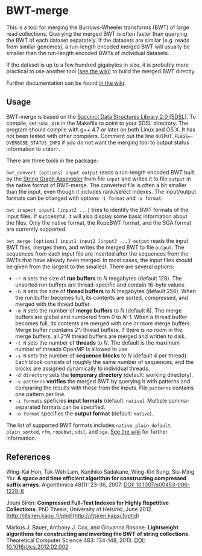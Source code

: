 # BWT-merge

This is a tool for merging the Burrows-Wheeler transforms (BWT) of large read collections. Querying the merged BWT is often faster than querying the BWT of each dataset separately. If the datasets are similar (e.g. reads from similar genomes), a run-length encoded merged BWT will usually be smaller than the run-length encoded BWTs of individual datasets.

If the dataset is up to a few hundred gigabytes in size, it is probably more practical to use another tool ([see the wiki](https://github.com/jltsiren/bwt-merge/wiki/BWTConstruction)) to build the merged BWT directly.

Further documentation can be found [in the wiki](https://github.com/jltsiren/bwt-merge/wiki).

## Usage

BWT-merge is based on the [Succinct Data Structures Library 2.0 (SDSL)](https://github.com/simongog/sdsl-lite). To compile, set `SDSL_DIR` in the Makefile to point to your SDSL directory. The program should compile with g++ 4.7 or later on both Linux and OS X. It has not been tested with other compilers. Comment out the line `OUTPUT_FLAGS=-DVERBOSE_STATUS_INFO` if you do not want the merging tool to output status information to `stderr`.

There are three tools in the package:

`bwt_convert [options] input output` reads a run-length encoded BWT built by the [String Graph Assembler](https://github.com/jts/sga) from file `input` and writes it to file `output` in the native format of BWT-merge. The converted file is often a bit smaller than the input, even though it includes rank/select indexes. The input/output formats can be changed with options `-i format` and `-o format`.

`bwt_inspect input1 [input2 ...]` tries to identify the BWT formats of the input files. If successful, it will also display some basic information about the files. Only the native format, the RopeBWT format, and the SGA format are currently supported.

`bwt_merge [options] input1 input2 [input3 ...] output` reads the input BWT files, merges them, and writes the merged BWT to file `output`. The sequences from each input file are inserted after the sequences from the BWTs that have already been merged. In most cases, the input files should be given from the largest to the smallest. There are several options:

* `-r N` sets the size of **run buffers** to *N* megabytes (default 128). The unsorted run buffers are thread-specific and contain 16-byte values.
* `-b N` sets the size of **thread buffers** to *N* megabytes (default 256). When the run buffer becomes full, its contents are sorted, compressed, and merged with the thread buffer.
* `-m N` sets the number of **merge buffers** to *N* (default 6). The merge buffers are global and numbered from *0* to *N-1*. When a thread buffer becomes full, its contents are merged with one or more merge buffers. Merge buffer *i* contains *2^i* thread buffers. If there is no room in the merge buffers, all *2^N* thread buffers are merged and written to disk.
* `-t N` sets the number of **threads** to *N*. The default is the maximum number of threads OpenMP is allowed to use.
* `-s N` sets the number of **sequence blocks** to *N* (default 4 per thread). Each block consists of roughly the same number of sequences, and the blocks are assigned dynamically to individual threads.
* `-d directory` sets the **temporary directory** (default: working directory).
* `-v patterns` **verifies** the merged BWT by querying it with patterns and comparing the results with those from the inputs. File `patterns` contains one pattern per line.
* `-i formats` speficies **input formats** (default: `native`). Multiple comma-separated formats can be specified.
* `-o format` specifies the **output format** (default: `native`).

The list of supported BWT formats includes `native`, `plain_default`, `plain_sorted`, `rfm`, `ropebwt`, `sdsl`, and `sga`. [See the wiki](https://github.com/jltsiren/bwt-merge/wiki/BWTFormats) for further information.

## References

Wing-Kai Hon, Tak-Wah Lam, Kunihiko Sadakane, Wing-Kin Sung, Siu-Ming Yiu:
**A space and time efficient algorithm for constructing compressed suffix arrays**.
Algorithmica 48(1): 23-36, 2007.
[DOI: 10.1007/s00453-006-1228-8](http://dx.doi.org/10.1007/s00453-006-1228-8)

Jouni Sirén: **Compressed Full-Text Indexes for Highly Repetitive Collections**.
PhD Thesis, University of Helsinki, June 2012.
[http://jltsiren.kapsi.fi/phd](http://jltsiren.kapsi.fi/phd)

Markus J. Bauer, Anthony J. Cox, and Giovanna Rosone:
**Lightweight algorithms for constructing and inverting the BWT of string collections**.
Theoretical Computer Science 483: 134-148, 2013.
[DOI: 10.1016/j.tcs.2012.02.002](http://dx.doi.org/10.1016/j.tcs.2012.02.002)
